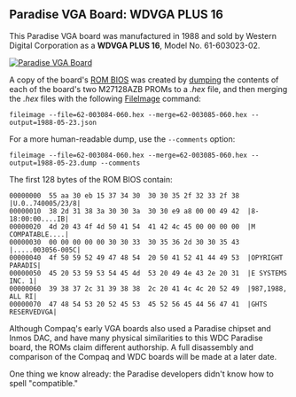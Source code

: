 ## Paradise VGA Board: WDVGA PLUS 16

This Paradise VGA board was manufactured in 1988 and sold by Western Digital Corporation as a **WDVGA PLUS 16**, Model No. 61-603023-02.
 
[<img src="https://www.pcjs.org/devices/pcx86/video/paradise/vga/Paradise_VGA_1988-640.jpg" alt="Paradise VGA Board">](https://www.pcjs.org/devices/pcx86/video/paradise/vga/Paradise_VGA_1988.jpg)

A copy of the board's [ROM BIOS](1988-05-23.json) was created by [dumping](/machines/pcx86/compaq/deskpro386/rom/#dumping-roms)
the contents of each of the board's two M27128AZB PROMs to a *.hex* file, and then merging the *.hex* files with the following
[FileImage](/tools/fileimage/) command:

	fileimage --file=62-003084-060.hex --merge=62-003085-060.hex --output=1988-05-23.json

For a more human-readable dump, use the `--comments` option:

	fileimage --file=62-003084-060.hex --merge=62-003085-060.hex --output=1988-05-23.dump --comments

The first 128 bytes of the ROM BIOS contain:

	00000000  55 aa 30 eb 15 37 34 30  30 30 35 2f 32 33 2f 38  |U.0..740005/23/8|
	00000010  38 2d 31 38 3a 30 30 3a  30 30 e9 a8 00 00 49 42  |8-18:00:00....IB|
	00000020  4d 20 43 4f 4d 50 41 54  41 42 4c 45 00 00 00 00  |M COMPATABLE....|
	00000030  00 00 00 00 00 30 30 33  30 35 36 2d 30 30 35 43  |.....003056-005C|
	00000040  4f 50 59 52 49 47 48 54  20 50 41 52 41 44 49 53  |OPYRIGHT PARADIS|
	00000050  45 20 53 59 53 54 45 4d  53 20 49 4e 43 2e 20 31  |E SYSTEMS INC. 1|
	00000060  39 38 37 2c 31 39 38 38  2c 20 41 4c 4c 20 52 49  |987,1988, ALL RI|
	00000070  47 48 54 53 20 52 45 53  45 52 56 45 44 56 47 41  |GHTS RESERVEDVGA|

Although Compaq's early VGA boards also used a Paradise chipset and Inmos DAC, and have many physical similarities
to this WDC Paradise board, the ROMs claim different authorship.  A full disassembly and comparison of the Compaq and
WDC boards will be made at a later date.

One thing we know already: the Paradise developers didn't know how to spell "compatible."
